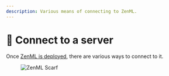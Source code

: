 ```yaml
---
description: Various means of connecting to ZenML.
---
```


# 🔌 Connect to a server

Once [ZenML is deployed](../../user-guide/production-guide/deploying-zenml.md), there are various ways to connect to it.

<figure><img src="https://static.scarf.sh/a.png?x-pxid=f0b4f458-0a54-4fcd-aa95-d5ee424815bc" alt="ZenML Scarf"><figcaption></figcaption></figure>
